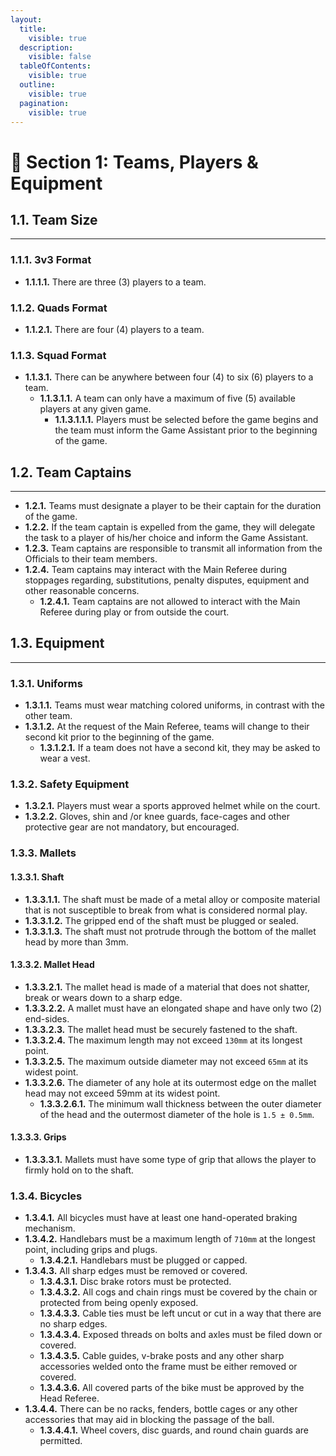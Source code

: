 ```yaml
---
layout:
  title:
    visible: true
  description:
    visible: false
  tableOfContents:
    visible: true
  outline:
    visible: true
  pagination:
    visible: true
---
```


# 👥 Section 1: Teams, Players & Equipment

## **1.1. Team Size**&#x20;

***

### **1.1.1. 3v3 Format**&#x20;

* **1.1.1.1.** There are three (3) players to a team.&#x20;

### **1.1.2. Quads Format**&#x20;

* **1.1.2.1.** There are four (4) players to a team.&#x20;

### **1.1.3. Squad Format**&#x20;

* **1.1.3.1.** There can be anywhere between four (4) to six (6) players to a team.&#x20;
  * **1.1.3.1.1.** A team can only have a maximum of five (5) available players at any given game.&#x20;
    * **1.1.3.1.1.1.** Players must be selected before the game begins and the team must inform the Game Assistant prior to the beginning of the game.

## **1.2. Team Captains**&#x20;

***

* **1.2.1.** Teams must designate a player to be their captain for the duration of the game.&#x20;
* **1.2.2.** If the team captain is expelled from the game, they will delegate the task to a player of his/her choice and inform the Game Assistant.
* &#x20;**1.2.3.** Team captains are responsible to transmit all information from the Officials to their team members.&#x20;
* **1.2.4.** Team captains may interact with the Main Referee during stoppages regarding, substitutions, penalty disputes, equipment and other reasonable concerns.&#x20;
  * **1.2.4.1.** Team captains are not allowed to interact with the Main Referee during play or from outside the court.

## **1.3. Equipment**&#x20;

***

### **1.3.1. Uniforms**&#x20;

* **1.3.1.1.** Teams must wear matching colored uniforms, in contrast with the other team.&#x20;
* **1.3.1.2.** At the request of the Main Referee, teams will change to their second kit prior to the beginning of the game.&#x20;
  * **1.3.1.2.1.** If a team does not have a second kit, they may be asked to wear a vest.&#x20;

### **1.3.2. Safety Equipment**&#x20;

* **1.3.2.1.** Players must wear a sports approved helmet while on the court.&#x20;
* **1.3.2.2.** Gloves, shin and /or knee guards, face-cages and other protective gear are not mandatory, but encouraged.&#x20;

### **1.3.3. Mallets**&#x20;

#### **1.3.3.1. Shaft**&#x20;

* **1.3.3.1.1.** The shaft must be made of a metal alloy or composite material that is not susceptible to break from what is considered normal play.&#x20;
* **1.3.3.1.2.** The gripped end of the shaft must be plugged or sealed.&#x20;
* **1.3.3.1.3.** The shaft must not protrude through the bottom of the mallet head by more than 3mm.&#x20;

#### **1.3.3.2. Mallet Head**&#x20;

* **1.3.3.2.1.** The mallet head is made of a material that does not shatter, break or wears down to a sharp edge.&#x20;
* **1.3.3.2.2.** A mallet must have an elongated shape and have only two (2) end-sides.&#x20;
* **1.3.3.2.3.** The mallet head must be securely fastened to the shaft.&#x20;
* **1.3.3.2.4.** The maximum length may not exceed `130mm` at its longest point.
* **1.3.3.2.5.** The maximum outside diameter may not exceed `65mm` at its widest point.&#x20;
* **1.3.3.2.6.** The diameter of any hole at its outermost edge on the mallet head may not exceed 59mm at its widest point.&#x20;
  * **1.3.3.2.6.1.** The minimum wall thickness between the outer diameter of the head and the outermost diameter of the hole is `1.5 ± 0.5mm`.&#x20;

#### **1.3.3.3. Grips**&#x20;

* **1.3.3.3.1.** Mallets must have some type of grip that allows the player to firmly hold on to the shaft.&#x20;

### **1.3.4. Bicycles**&#x20;

* **1.3.4.1.** All bicycles must have at least one hand-operated braking mechanism.&#x20;
* **1.3.4.2.** Handlebars must be a maximum length of `710mm` at the longest point, including grips and plugs.&#x20;
  * **1.3.4.2.1.** Handlebars must be plugged or capped.
* **1.3.4.3.** All sharp edges must be removed or covered.&#x20;
  * **1.3.4.3.1.** Disc brake rotors must be protected.&#x20;
  * **1.3.4.3.2.** All cogs and chain rings must be covered by the chain or protected from being openly exposed.&#x20;
  * **1.3.4.3.3.** Cable ties must be left uncut or cut in a way that there are no sharp edges.&#x20;
  * **1.3.4.3.4.** Exposed threads on bolts and axles must be filed down or covered.&#x20;
  * **1.3.4.3.5.** Cable guides, v-brake posts and any other sharp accessories welded onto the frame must be either removed or covered.&#x20;
  * **1.3.4.3.6.** All covered parts of the bike must be approved by the Head Referee.&#x20;
* **1.3.4.4.** There can be no racks, fenders, bottle cages or any other accessories that may aid in blocking the passage of the ball.&#x20;
  * **1.3.4.4.1.** Wheel covers, disc guards, and round chain guards are permitted.
